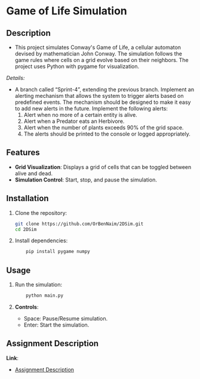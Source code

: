 # Game of Life Simulation

## Description
- This project simulates Conway's Game of Life, a cellular automaton devised by mathematician John Conway. The simulation follows the game rules where cells on a grid evolve based on their neighbors. The project uses Python with pygame for visualization.

**Details*:* 
- A branch called “Sprint-4”, extending the previous branch.
Implement an alerting mechanism that allows the system to trigger alerts based on predefined events.
The mechanism should be designed to make it easy to add new alerts in the future.
Implement the following alerts:
  1. Alert when no more of a certain entity is alive.
  2. Alert when a Predator eats an Herbivore.
  3. Alert when the number of plants exceeds 90% of the grid space.
  4. The alerts should be printed to the console or logged appropriately.

   
## Features
- **Grid Visualization**: Displays a grid of cells that can be toggled between alive and dead.
- **Simulation Control**: Start, stop, and pause the simulation.

## Installation
1. Clone the repository:
    ```bash
    git clone https://github.com/OrBenNaim/2DSim.git
    cd 2DSim
    ```
2. Install dependencies:
    ```bash
        pip install pygame numpy
    ```

## Usage
1. Run the simulation:
    ```bash
        python main.py
    ```

2. **Controls**:
   - Space: Pause/Resume simulation.
   - Enter: Start the simulation.

## Assignment Description
   **Link**: 
   - [Assignment Description](https://docs.google.com/document/d/1Vb_wEcch_1Ntv1C488CBxmVf1OdBdoUKBJg3sgdhtcU/edit?tab=t.0#heading=h.sa3348ax0681)